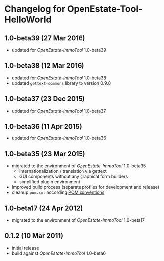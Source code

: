 Changelog for OpenEstate-Tool-HelloWorld
========================================


1.0-beta39 (27 Mar 2016)
------------------------

-   updated for *OpenEstate-ImmoTool* 1.0-beta39


1.0-beta38 (12 Mar 2016)
------------------------

-   updated for *OpenEstate-ImmoTool* 1.0-beta38
-   updated `gettext-commons` library to version 0.9.8


1.0-beta37 (23 Dec 2015)
------------------------

-   updated for *OpenEstate-ImmoTool* 1.0-beta37


1.0-beta36 (11 Apr 2015)
------------------------

-   updated for *OpenEstate-ImmoTool* 1.0-beta36


1.0-beta35 (23 Mar 2015)
------------------------

-   migrated to the environment of *OpenEstate-ImmoTool* 1.0-beta35
    -   internationalization / translation via gettext
    -   GUI components without any graphical form builders
    -   simplified plugin environment
-   improved build process (separate profiles for development and release)
-   cleanup `pom.xml` according [POM conventions](http://maven.apache.org/developers/conventions/code.html#POM_Code_Convention)


1.0-beta17 (24 Apr 2012)
------------------------

-   migrated to the environment of *OpenEstate-ImmoTool* 1.0-beta17


0.1.2 (10 Mar 2011)
-------------------

-   initial release
-   build against *OpenEstate-ImmoTool* 1.0-beta6

